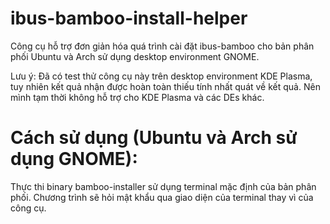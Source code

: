# ibus-bamboo-install-helper
Công cụ hỗ trợ đơn giản hóa quá trình cài đặt ibus-bamboo cho bản phân phối Ubuntu và Arch sử dụng desktop environment GNOME.

Lưu ý: Đã có test thử công cụ này trên desktop environment KDE Plasma, tuy nhiên kết quả nhận được hoàn toàn thiếu tính nhất quát về kết quả. Nên mình tạm thời không hỗ trợ cho KDE Plasma và các DEs khác.

# Cách sử dụng (Ubuntu và Arch sử dụng GNOME):

Thực thi binary bamboo-installer sử dụng terminal mặc định của bản phân phối. Chương trình sẽ hỏi mật khẩu qua giao diện của terminal thay vì của công cụ.
